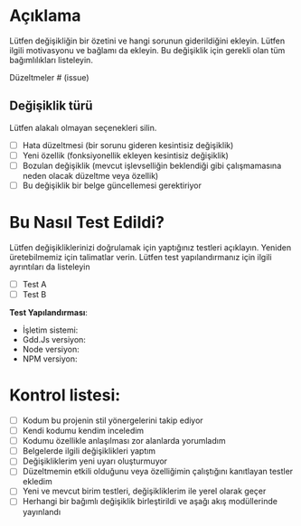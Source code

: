 # Açıklama

Lütfen değişikliğin bir özetini ve hangi sorunun giderildiğini ekleyin. Lütfen ilgili motivasyonu ve bağlamı da ekleyin. Bu değişiklik için gerekli olan tüm bağımlılıkları listeleyin.

Düzeltmeler # (issue)

## Değişiklik türü

Lütfen alakalı olmayan seçenekleri silin.

- [ ] Hata düzeltmesi (bir sorunu gideren kesintisiz değişiklik)
- [ ] Yeni özellik (fonksiyonellik ekleyen kesintisiz değişiklik)
- [ ] Bozulan değişiklik (mevcut işlevselliğin beklendiği gibi çalışmamasına neden olacak düzeltme veya özellik)
- [ ] Bu değişiklik bir belge güncellemesi gerektiriyor

# Bu Nasıl Test Edildi?

Lütfen değişikliklerinizi doğrulamak için yaptığınız testleri açıklayın. Yeniden üretebilmemiz için talimatlar verin. Lütfen test yapılandırmanız için ilgili ayrıntıları da listeleyin

- [ ] Test A
- [ ] Test B

**Test Yapılandırması**:
* İşletim sistemi:
* Gdd.Js versiyon:
* Node versiyon:
* NPM versiyon:

# Kontrol listesi:

- [ ] Kodum bu projenin stil yönergelerini takip ediyor
- [ ] Kendi kodumu kendim inceledim
- [ ] Kodumu özellikle anlaşılması zor alanlarda yorumladım
- [ ] Belgelerde ilgili değişiklikleri yaptım
- [ ] Değişikliklerim yeni uyarı oluşturmuyor
- [ ] Düzeltmemin etkili olduğunu veya özelliğimin çalıştığını kanıtlayan testler ekledim
- [ ] Yeni ve mevcut birim testleri, değişikliklerim ile yerel olarak geçer
- [ ] Herhangi bir bağımlı değişiklik birleştirildi ve aşağı akış modüllerinde yayınlandı
